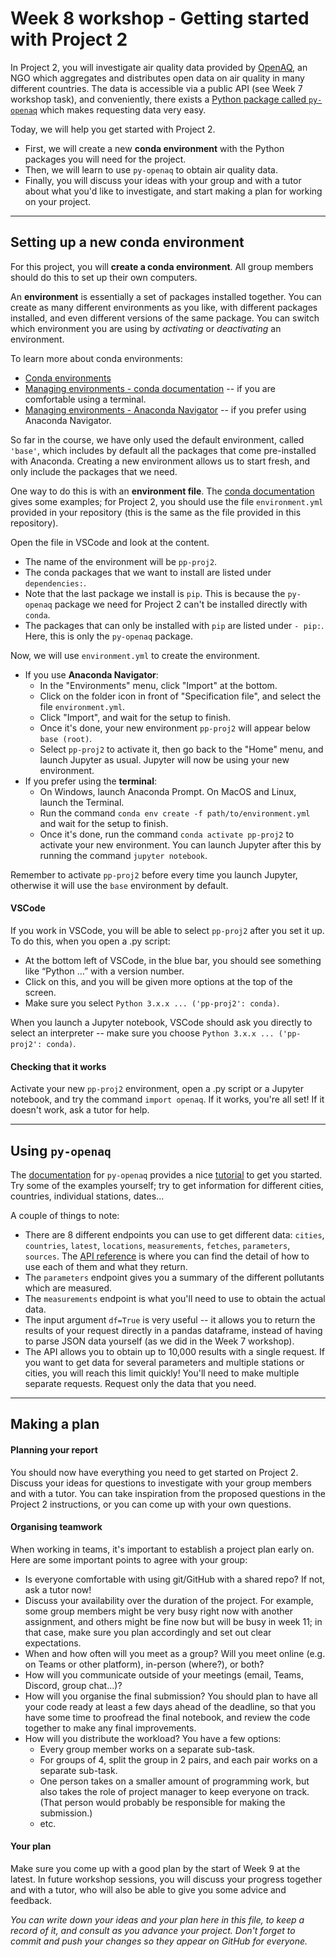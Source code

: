 # Week 8 workshop - Getting started with Project 2

In Project 2, you will investigate air quality data provided by [OpenAQ](https://openaq.org/#/), an NGO which aggregates and distributes open data on air quality in many different countries. The data is accessible via a public API (see Week 7 workshop task), and conveniently, there exists a [Python package called `py-openaq`](http://dhhagan.github.io/py-openaq/index.html) which makes requesting data very easy.

Today, we will help you get started with Project 2.

- First, we will create a new **conda environment** with the Python packages you will need for the project.
- Then, we will learn to use `py-openaq` to obtain air quality data.
- Finally, you will discuss your ideas with your group and with a tutor about what you'd like to investigate, and start making a plan for working on your project.

---
## Setting up a new conda environment

For this project, you will **create a conda environment**. All group members should do this to set up their own computers.

An **environment** is essentially a set of packages installed together. You can create as many different environments as you like, with different packages installed, and even different versions of the same package. You can switch which environment you are using by *activating* or *deactivating* an environment.

To learn more about conda environments:

- [Conda environments](https://conda.io/projects/conda/en/latest/user-guide/concepts/environments.html)
- [Managing environments - conda documentation](https://conda.io/projects/conda/en/latest/user-guide/tasks/manage-environments.html) -- if you are comfortable using a terminal.
- [Managing environments - Anaconda Navigator](https://docs.anaconda.com/anaconda/navigator/tutorials/manage-environments/#creating-a-new-environment) -- if you prefer using Anaconda Navigator.

So far in the course, we have only used the default environment, called `'base'`, which includes by default all the packages that come pre-installed with Anaconda. Creating a new environment allows us to start fresh, and only include the packages that we need.

One way to do this is with an **environment file**. The [conda documentation](https://docs.conda.io/projects/conda/en/latest/user-guide/tasks/manage-environments.html#create-env-file-manually) gives some examples; for Project 2, you should use the file `environment.yml` provided in your repository (this is the same as the file provided in this repository).

Open the file in VSCode and look at the content.

- The name of the environment will be `pp-proj2`.
- The conda packages that we want to install are listed under `dependencies:`.
- Note that the last package we install is `pip`. This is because the `py-openaq` package we need for Project 2 can't be installed directly with `conda`.
- The packages that can only be installed with `pip` are listed under `- pip:`. Here, this is only the `py-openaq` package.

Now, we will use `environment.yml` to create the environment.

- If you use **Anaconda Navigator**:
    - In the "Environments" menu, click "Import" at the bottom.
    - Click on the folder icon in front of "Specification file", and select the file `environment.yml`.
    - Click "Import", and wait for the setup to finish.
    - Once it's done, your new environment `pp-proj2` will appear below `base (root)`.
    - Select `pp-proj2` to activate it, then go back to the "Home" menu, and launch Jupyter as usual. Jupyter will now be using your new environment.
- If you prefer using the **terminal**:
    - On Windows, launch Anaconda Prompt. On MacOS and Linux, launch the Terminal.
    - Run the command `conda env create -f path/to/environment.yml` and wait for the setup to finish.
    - Once it's done, run the command `conda activate pp-proj2` to activate your new environment. You can launch Jupyter after this by running the command `jupyter notebook`.

Remember to activate `pp-proj2` before every time you launch Jupyter, otherwise it will use the `base` environment by default.

#### VSCode

If you work in VSCode, you will be able to select `pp-proj2` after you set it up. To do this, when you open a .py script:

- At the bottom left of VSCode, in the blue bar, you should see something like “Python …” with a version number.
- Click on this, and you will be given more options at the top of the screen.
- Make sure you select `Python 3.x.x ... ('pp-proj2': conda)`.

When you launch a Jupyter notebook, VSCode should ask you directly to select an interpreter -- make sure you choose `Python 3.x.x ... ('pp-proj2': conda)`.

#### Checking that it works

Activate your new `pp-proj2` environment, open a .py script or a Jupyter notebook, and try the command `import openaq`. If it works, you're all set! If it doesn't work, ask a tutor for help.

---
## Using `py-openaq`

The [documentation](http://dhhagan.github.io/py-openaq/index.html) for `py-openaq` provides a nice [tutorial](http://dhhagan.github.io/py-openaq/tutorial.html) to get you started. Try some of the examples yourself; try to get information for different cities, countries, individual stations, dates...

A couple of things to note:

- There are 8 different endpoints you can use to get different data: `cities`, `countries`, `latest`, `locations`, `measurements`, `fetches`, `parameters`, `sources`. The [API reference](http://dhhagan.github.io/py-openaq/api.html) is where you can find the detail of how to use each of them and what they return.
- The `parameters` endpoint gives you a summary of the different pollutants which are measured.
- The `measurements` endpoint is what you'll need to use to obtain the actual data.
- The input argument `df=True` is very useful -- it allows you to return the results of your request directly in a pandas dataframe, instead of having to parse JSON data yourself (as we did in the Week 7 workshop).
- The API allows you to obtain up to 10,000 results with a single request. If you want to get data for several parameters and multiple stations or cities, you will reach this limit quickly! You'll need to make multiple separate requests. Request only the data that you need.

---
## Making a plan

#### Planning your report

You should now have everything you need to get started on Project 2. Discuss your ideas for questions to investigate with your group members and with a tutor. You can take inspiration from the proposed questions in the Project 2 instructions, or you can come up with your own questions.

#### Organising teamwork

When working in teams, it's important to establish a project plan early on. Here are some important points to agree with your group:

- Is everyone comfortable with using git/GitHub with a shared repo? If not, ask a tutor now!
- Discuss your availability over the duration of the project. For example, some group members might be very busy right now with another assignment, and others might be fine now but will be busy in week 11; in that case, make sure you plan accordingly and set out clear expectations.
- When and how often will you meet as a group? Will you meet online (e.g. on Teams or other platform), in-person (where?), or both?
- How will you communicate outside of your meetings (email, Teams, Discord, group chat...)?
- How will you organise the final submission? You should plan to have all your code ready at least a few days ahead of the deadline, so that you have some time to proofread the final notebook, and review the code together to make any final improvements.
- How will you distribute the workload? You have a few options:
    - Every group member works on a separate sub-task.
    - For groups of 4, split the group in 2 pairs, and each pair works on a separate sub-task.
    - One person takes on a smaller amount of programming work, but also takes the role of project manager to keep everyone on track. (That person would probably be responsible for making the submission.)
    - etc.


#### Your plan

Make sure you come up with a good plan by the start of Week 9 at the latest. In future workshop sessions, you will discuss your progress together and with a tutor, who will also be able to give you some advice and feedback.

*You can write down your ideas and your plan here in this file, to keep a record of it, and consult as you advance your project. Don't forget to commit and push your changes so they appear on GitHub for everyone.*
